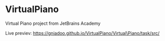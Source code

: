 # VirtualPiano
Virtual Piano project from JetBrains Academy

Live previev: https://gniadoo.github.io/VirtualPiano/Virtual\Piano/task/src/

